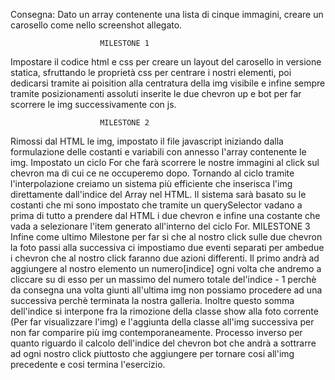 Consegna:
Dato un array contenente una lista di cinque immagini, creare un carosello come nello screenshot allegato.

                        MILESTONE 1 
Impostare il codice html e css per creare un layout del carosello in versione statica, sfruttando le proprietà css per centrare i nostri elementi, poi dedicarsi tramite ai poisition alla centratura della img visibile e infine sempre tramite posizionamenti assoluti inserite le due chevron up e bot per far scorrere le img successivamente con js.

                        MILESTONE 2  
Rimossi dal HTML le img, impostato il file javascript iniziando dalla formulazione delle costanti e variabili con annesso l'array contenente le img.
Impostato un ciclo For che farà scorrere le nostre immagini al click sul chevron ma di cui ce ne occuperemo dopo. Tornando al ciclo tramite l'interpolazione creiamo un sistema più efficiente che inserisca l'img direttamente dall'indice del Array nel HTML.
Il sistema sarà basato su le costanti che mi sono impostato che tramite un querySelector vadano a prima di tutto a prendere dal HTML i due chevron e infine una costante che vada a selezionare l'item generato all'interno del ciclo For.
                        MILESTONE 3
Infine come ultimo Milestone per far si che al nostro click sulle due chevron la foto passi alla successiva ci impostiamo due eventi separati per ambedue i chevron che al nostro click faranno due azioni differenti. 
Il primo andrà ad aggiungere al nostro elemento un numero[indice] ogni volta che andremo a cliccare su di esso per un massimo del numero totale del'indice - 1 perchè da consegna una volta giunti all'ultima img non possiamo procedere ad una successiva perchè terminata la nostra galleria.
Inoltre questo somma dell'indice si interpone fra la rimozione della classe show alla foto corrente (Per far visualizzare l'img) e l'aggiunta della classe all'img successiva per non far comparire più img contemporaneamente. Processo inverso per quanto riguardo il calcolo dell'indice del chevron bot che andrà a sottrarre ad ogni nostro click piuttosto che aggiungere per tornare cosi all'img precedente e cosi termina l'esercizio.





